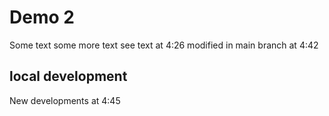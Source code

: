 # Demo 2

Some text
some more text
see text at 4:26
modified in main branch at 4:42

## local development
New developments at 4:45